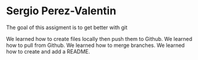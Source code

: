 # Sergio Perez-Valentin

The goal of this assigment is to get better with git

We learned how to create files locally then push them to Github.
We learned how to pull from Github.
We learned how to merge branches.
We learned how to create and add a README.
